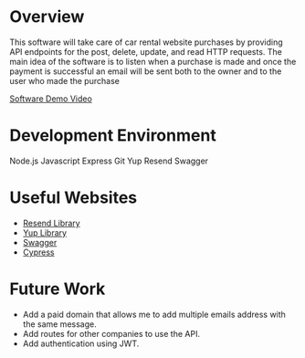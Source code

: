 # Overview

This software will take care of car rental website purchases by providing API endpoints for the post, delete, update, and read HTTP requests. The main idea of the software is to listen when a purchase is made and once the payment is successful an email will be sent both to the owner and to the user who made the purchase

[Software Demo Video](http://youtube.link.goes.here)

# Development Environment

Node.js
Javascript
Express
Git
Yup
Resend
Swagger

# Useful Websites

- [Resend Library](https://resend.com/docs/introduction)
- [Yup Library](https://www.jsdocs.io/package/yup)
- [Swagger](https://swagger.io/docs/)
- [Cypress](https://docs.cypress.io/guides/getting-started/installing-cypress)

# Future Work

- Add a paid domain that allows me to add multiple emails address with the same message.
- Add routes for other companies to use the API.
- Add authentication using JWT.
